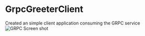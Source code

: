 # GrpcGreeterClient

Created an simple client application consuming the GRPC service
![GRPC Screen shot](https://user-images.githubusercontent.com/23496135/151692923-4b2e02d0-703b-4bb5-9cd3-fba0d47aa905.png?raw=true "Optional Title")
